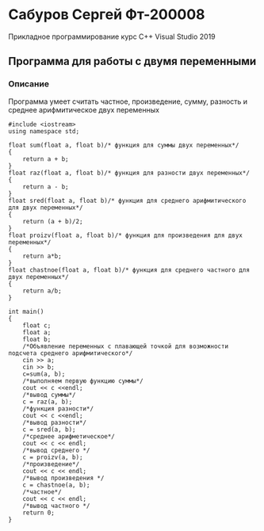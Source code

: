 # Сабуров Сергей Фт-200008
Прикладное программирование курс
С++ Visual Studio 2019
## Программа для работы с двумя переменными

### Описание
Программа умеет считать частное, произведение, сумму, разность и среднее арифмитическое двух переменных
```
#include <iostream>
using namespace std;

float sum(float a, float b)/* функция для суммы двух переменных*/
{
    return a + b;
}
float raz(float a, float b)/* функция для разности двух переменных*/
{
    return a - b;
}
float sred(float a, float b)/* функция для среднего арифмитического для двух переменных*/
{
    return (a + b)/2;
}
float proizv(float a, float b)/* функция для произведения для двух переменных*/
{
    return a*b;
}
float chastnoe(float a, float b)/* функция для среднего частного для двух переменных*/
{
    return a/b;
}

int main()
{
    float c;
    float a;
    float b;
    /*Объявление переменных с плавающей точкой для возможности подсчета среднего арифмитического*/
    cin >> a;
    cin >> b;
    c=sum(a, b);
    /*выполняем первую функцию суммы*/
    cout << c <<endl;
    /*вывод суммы*/
    c = raz(a, b);
    /*функция разности*/
    cout << c <<endl;
    /*вывод разности*/
    c = sred(a, b);
    /*среднее арифметическое*/
    cout << c << endl;
    /*вывод среднего */
    c = proizv(a, b);
    /*произведение*/
    cout << c << endl;
    /*вывод произведения */
    c = chastnoe(a, b);
    /*частное*/
    cout << c << endl;
    /*вывод частного */
    return 0;
}
```
